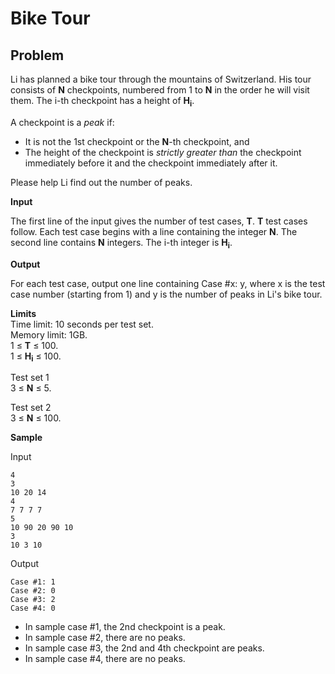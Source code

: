 # Bike Tour
## Problem
Li has planned a bike tour through the mountains of Switzerland. His tour consists of **N** checkpoints, numbered from 1 to **N** in the order he will visit them. The i-th checkpoint has a height of **H<sub>i<sub>**.

A checkpoint is a <i>peak</i> if:


- It is not the 1st checkpoint or the **N**-th checkpoint, and
- The height of the checkpoint is <i>strictly greater than</i> the checkpoint immediately before it and the checkpoint immediately after it.

Please help Li find out the number of peaks.

**Input**

The first line of the input gives the number of test cases, **T**. **T** test cases follow. Each test case begins with a line containing the integer **N**. The second line contains **N** integers. The i-th integer is **H<sub>i<sub>**.

**Output**

For each test case, output one line containing Case #x: y, where x is the test case number (starting from 1) and y is the number of peaks in Li's bike tour.

**Limits**<br>
Time limit: 10 seconds per test set.<br>
Memory limit: 1GB.<br>
1 ≤ **T** ≤ 100.<br>
1 ≤ **H<sub>i<sub>** ≤ 100.<br>

Test set 1<br>
3 ≤ **N** ≤ 5.<br>

Test set 2<br>
3 ≤ **N** ≤ 100.<br>

**Sample**

Input
``` 	
4
3
10 20 14
4
7 7 7 7
5
10 90 20 90 10
3
10 3 10
```

Output
``` 
Case #1: 1
Case #2: 0
Case #3: 2
Case #4: 0
```

  
- In sample case #1, the 2nd checkpoint is a peak.
- In sample case #2, there are no peaks.
- In sample case #3, the 2nd and 4th checkpoint are peaks.
- In sample case #4, there are no peaks.